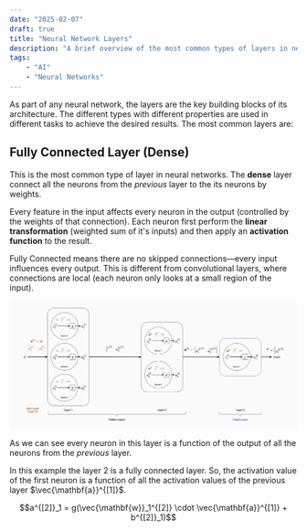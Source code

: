 ```yaml
---
date: "2025-02-07"
draft: true
title: "Neural Network Layers"
description: "A brief overview of the most common types of layers in neural networks. Covering Dense (Fully Connected), Convolutional, and Recurrent layers."
tags:
    - "AI"
    - "Neural Networks"
---
```

As part of any neural network, the layers are the key building blocks of its architecture. The different types with different properties are used in different tasks to achieve the desired results. The most common layers are:

## Fully Connected Layer (Dense)
This is the most common type of layer in neural networks. The **dense** layer connect all the neurons from the _previous_ layer to the its neurons by weights.

Every feature in the input affects every neuron in the output (controlled by the weights of that connection). Each neuron first perform the **linear transformation** (weighted sum of it's inputs) and then apply an **activation function** to the result.

Fully Connected means there are no skipped connections—every input influences every output. This is different from convolutional layers, where connections are local (each neuron only looks at a small region of the input).

![](images/nn_forward_propagation.svg)

As we can see every neuron in this layer is a function of the output of all the neurons from the _previous_ layer.

In this example the layer 2 is a fully connected layer. So, the activation value of the first neuron is a function of all the activation values of the previous layer $\vec{\mathbf{a}}^{[1]}$.

$$a^{[2]}_1 = g(\vec{\mathbf{w}}_1^{[2]} \cdot \vec{\mathbf{a}}^{[1]} + b^{[2]}_1)$$
